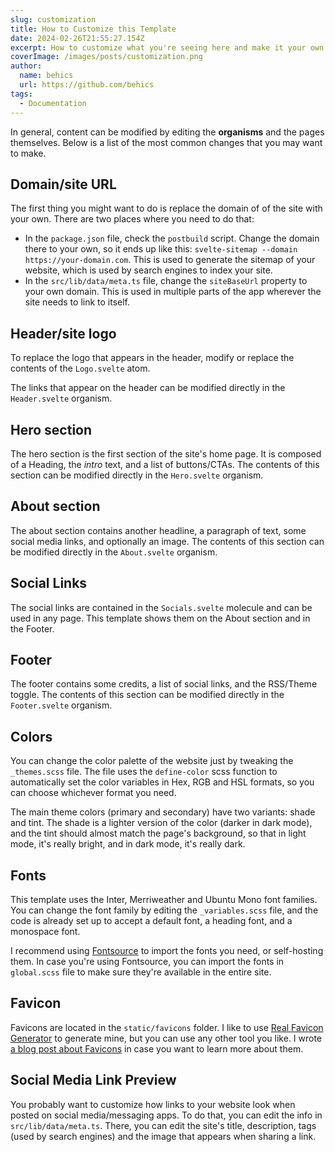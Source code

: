 ```yaml
---
slug: customization
title: How to Customize this Template
date: 2024-02-26T21:55:27.154Z
excerpt: How to customize what you're seeing here and make it your own.
coverImage: /images/posts/customization.png
author:
  name: behics
  url: https://github.com/behics
tags:
  - Documentation
---
```


In general, content can be modified by editing the **organisms** and the pages themselves. Below is a list of the most common changes that you may want to make.

## Domain/site URL

The first thing you might want to do is replace the domain of of the site with your own. There are two places where you need to do that:

- In the `package.json` file, check the `postbuild` script. Change the domain there to your own, so it ends up like this: `svelte-sitemap --domain https://your-domain.com`. This is used to generate the sitemap of your website, which is used by search engines to index your site.
- In the `src/lib/data/meta.ts` file, change the `siteBaseUrl` property to your own domain. This is used in multiple parts of the app wherever the site needs to link to itself.

## Header/site logo

To replace the logo that appears in the header, modify or replace the contents of the `Logo.svelte` atom.

The links that appear on the header can be modified directly in the `Header.svelte` organism.

## Hero section

The hero section is the first section of the site's home page. It is composed of a Heading, the _intro_ text, and a list of buttons/CTAs. The contents of this section can be modified directly in the `Hero.svelte` organism.

## About section

The about section contains another headline, a paragraph of text, some social media links, and optionally an image. The contents of this section can be modified directly in the `About.svelte` organism.

## Social Links

The social links are contained in the `Socials.svelte` molecule and can be used in any page. This template shows them on the About section and in the Footer.

## Footer

The footer contains some credits, a list of social links, and the RSS/Theme toggle. The contents of this section can be modified directly in the `Footer.svelte` organism.

## Colors

You can change the color palette of the website just by tweaking the `_themes.scss` file. The file uses the `define-color` scss function to automatically set the color variables in Hex, RGB and HSL formats, so you can choose whichever format you need.

The main theme colors (primary and secondary) have two variants: shade and tint. The shade is a lighter version of the color (darker in dark mode), and the tint should almost match the page's background, so that in light mode, it's really bright, and in dark mode, it's really dark.

## Fonts

This template uses the Inter, Merriweather and Ubuntu Mono font families. You can change the font family by editing the `_variables.scss` file, and the code is already set up to accept a default font, a heading font, and a monospace font.

I recommend using [Fontsource](https://fontsource.org/) to import the fonts you need, or self-hosting them. In case you're using Fontsource, you can import the fonts in `global.scss` file to make sure they're available in the entire site.

## Favicon

Favicons are located in the `static/favicons` folder. I like to use [Real Favicon Generator](https://realfavicongenerator.net) to generate mine, but you can use any other tool you like. I wrote [a blog post about Favicons](https://fantinel.dev/fixing-favicons) in case you want to learn more about them.

## Social Media Link Preview

You probably want to customize how links to your website look when posted on social media/messaging apps. To do that, you can edit the info in `src/lib/data/meta.ts`. There, you can edit the site's title, description, tags (used by search engines) and the image that appears when sharing a link.
